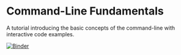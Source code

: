 # Command-Line Fundamentals
A tutorial introducing the basic concepts of the command-line with interactive code examples.

[![Binder](https://mybinder.org/badge_logo.svg)](https://mybinder.org/v2/gh/ktmeaton/command-line-fundamentals/master?filepath=Poinar%20Lab%20Command%20Line%20Training%20Draft%203.ipynb)
